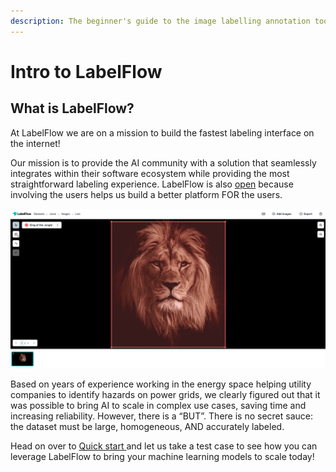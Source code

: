 ```yaml
---
description: The beginner's guide to the image labelling annotation tool LabelFlow
---
```


# Intro to LabelFlow

## What is LabelFlow?

At LabelFlow we are on a mission to build the fastest labeling interface on the internet!

Our mission is to provide the AI community with a solution that seamlessly integrates within their software ecosystem while providing the most straightforward labeling experience.  LabelFlow is also [open](https://github.com/Labelflow/labelflow) because involving the users helps us build a better platform FOR the users. 

![](.gitbook/assets/king_of_the_jungle.png)

Based on years of experience working in the energy space helping utility companies to identify hazards on power grids, we clearly figured out that it was possible to bring AI to scale in complex use cases, saving time and increasing reliability. However, there is a “BUT”. There is no secret sauce: the dataset must be large, homogeneous, AND accurately labeled.

Head on over to [Quick start ](https://app.gitbook.com/@labelflow/s/labelflow/labeling-interface/quick-start)and let us take a test case to see how you can leverage LabelFlow to bring your machine learning models to scale today!

